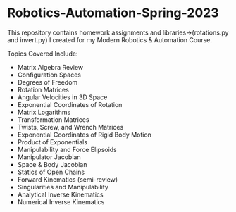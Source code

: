 # Robotics-Automation-Spring-2023
This repository contains homework assignments and libraries->(rotations.py and invert.py) I created for my Modern Robotics &amp; Automation Course.

Topics Covered Include:

- Matrix Algebra Review
- Configuration Spaces
- Degrees of Freedom
- Rotation Matrices
- Angular Velocities in 3D Space
- Exponential Coordinates of Rotation
- Matrix Logarithms
- Transformation Matrices
- Twists, Screw, and Wrench Matrices
- Exponential Coordinates of Rigid Body Motion
- Product of Exponentials
- Manipulability and Force Elipsoids
- Manipulator Jacobian
- Space & Body Jacobian
- Statics of Open Chains
- Forward Kinematics (semi-review)
- Singularities and Manipulability
- Analytical Inverse Kinematics
- Numerical Inverse Kinematics
